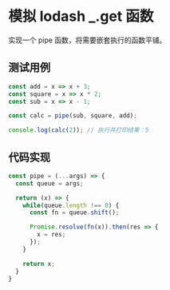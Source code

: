 # 模拟 lodash _.get 函数
实现一个 pipe 函数，将需要嵌套执行的函数平铺。

## 测试用例
```javascript
const add = x => x + 3;
const square = x => x * 2;
const sub = x => x - 1;

const calc = pipe(sub, square, add);

console.log(calc(2)); // 执行并打印结果：5
```

## 代码实现
```javascript
const pipe = (...args) => {
  const queue = args;

  return (x) => {
    while(queue.length !== 0) {
      const fn = queue.shift();

      Promise.resolve(fn(x)).then(res => {
        x = res;
      });
    }

    return x;
  }
}
```